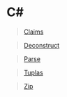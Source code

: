 # C#

> [Claims](https://github.com/marcelobarbieri/c-sharp/tree/main/claims)

> [Deconstruct](https://github.com/marcelobarbieri/c-sharp/tree/main/deconstruct)

> [Parse](https://github.com/marcelobarbieri/c-sharp/tree/main/parse)

> [Tuplas](https://github.com/marcelobarbieri/c-sharp/tree/main/tuplas)

> [Zip](https://github.com/marcelobarbieri/c-sharp/tree/main/zip)
